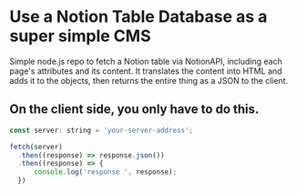 # Use a Notion Table Database as a super simple CMS
Simple node.js repo to fetch a Notion table via NotionAPI, including each page's attributes and its content. It translates the content into HTML and adds it to the objects, then returns the entire thing as a JSON to the client.

## On the client side, you only have to do this.
```javascript
const server: string = 'your-server-address';

fetch(server)
  .then((response) => response.json())
  .then((response) => {
      console.log('response ', response);
  })
```